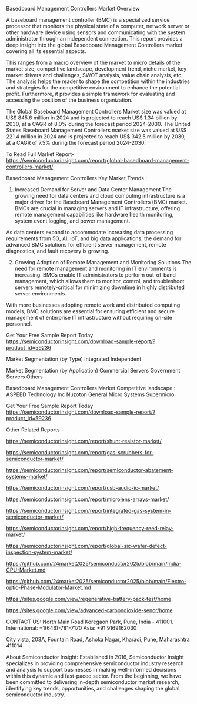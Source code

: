 Basedboard Management Controllers Market Overview

A baseboard management controller (BMC) is a specialized service processor that monitors the physical state of a computer, network server or other hardware device using sensors and communicating with the system administrator through an independent connection. This report provides a deep insight into the global Basedboard Management Controllers market covering all its essential aspects.

This ranges from a macro overview of the market to micro details of the market size, competitive landscape, development trend, niche market, key market drivers and challenges, SWOT analysis, value chain analysis, etc. The analysis helps the reader to shape the competition within the industries and strategies for the competitive environment to enhance the potential profit. Furthermore, it provides a simple framework for evaluating and accessing the position of the business organization.

The Global Baseboard Management Controllers Market size was valued at US$ 845.6 million in 2024 and is projected to reach US$ 1.34 billion by 2030, at a CAGR of 8.0% during the forecast period 2024-2030. The United States Baseboard Management Controllers market size was valued at US$ 221.4 million in 2024 and is projected to reach US$ 342.5 million by 2030, at a CAGR of 7.5% during the forecast period 2024-2030.

To Read Full Market Report-
https://semiconductorinsight.com/report/global-basedboard-management-controllers-market/

Basedboard Management Controllers Key Market Trends :

1. Increased Demand for Server and Data Center Management
The growing need for data centers and cloud computing infrastructure is a major driver for the Baseboard Management Controllers (BMC) market. BMCs are crucial in managing servers and IT infrastructure, offering remote management capabilities like hardware health monitoring, system event logging, and power management.

As data centers expand to accommodate increasing data processing requirements from 5G, AI, IoT, and big data applications, the demand for advanced BMC solutions for efficient server management, remote diagnostics, and fault recovery is growing.

2. Growing Adoption of Remote Management and Monitoring Solutions
The need for remote management and monitoring in IT environments is increasing. BMCs enable IT administrators to perform out-of-band management, which allows them to monitor, control, and troubleshoot servers remotely-critical for minimizing downtime in highly distributed server environments.

With more businesses adopting remote work and distributed computing models, BMC solutions are essential for ensuring efficient and secure management of enterprise IT infrastructure without requiring on-site personnel.

Get Your Free Sample Report Today
https://semiconductorinsight.com/download-sample-report/?product_id=59236

Market Segmentation (by Type)
Integrated
Independent

Market Segmentation (by Application)
Commercial Servers
Government Servers
Others

Basedboard Management Controllers Market Competitive landscape :
ASPEED Technology Inc
Nuzoton
General Micro Systems
Supermicro

Get Your Free Sample Report Today
https://semiconductorinsight.com/download-sample-report/?product_id=59236

Other Related Reports -

https://semiconductorinsight.com/report/shunt-resistor-market/

https://semiconductorinsight.com/report/gas-scrubbers-for-semiconductor-market/

https://semiconductorinsight.com/report/semiconductor-abatement-systems-market/

https://semiconductorinsight.com/report/usb-audio-ic-market/

https://semiconductorinsight.com/report/microlens-arrays-market/

https://semiconductorinsight.com/report/integrated-gas-system-in-semiconductor-market/

https://semiconductorinsight.com/report/high-frequency-reed-relay-market/

https://semiconductorinsight.com/report/global-sic-wafer-defect-inspection-system-market/

https://github.com/24market2025/semiconductor2025/blob/main/India-CPU-Market.md

https://github.com/24market2025/semiconductor2025/blob/main/Electro-optic-Phase-Modulator-Market.md

https://sites.google.com/view/regenerative-battery-pack-test/home

https://sites.google.com/view/advanced-carbondioxide-senor/home

CONTACT US:
North Main Road Koregaon Park, Pune, India - 411001.
International: +1(646)-781-7170
Asia: +91 9169162030

City vista, 203A, Fountain Road, Ashoka Nagar, Kharadi, Pune, Maharashtra 411014

About Semiconductor Insight:
Established in 2016, Semiconductor Insight specializes in providing comprehensive semiconductor industry research and analysis to support businesses in making well-informed decisions within this dynamic and fast-paced sector. From the beginning, we have been committed to delivering in-depth semiconductor market research, identifying key trends, opportunities, and challenges shaping the global semiconductor industry.
